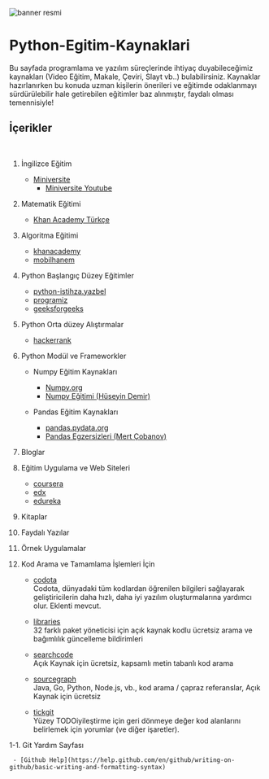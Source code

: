 
![banner resmi](https://miro.medium.com/max/1000/1*rZ35gCues-RXFTscRvX1iQ.png)

# Python-Egitim-Kaynaklari
Bu sayfada programlama ve yazılım süreçlerinde ihtiyaç duyabileceğimiz kaynakları (Video Eğitim, Makale, Çeviri, Slayt vb..) bulabilirsiniz. Kaynaklar hazırlanırken bu konuda uzman kişilerin önerileri ve eğitimde odaklanmayı sürdürülebilir hale getirebilen eğitimler baz alınmıştır, faydalı olması temennisiyle!

## İçerikler
</br>

1. İngilizce Eğitim
     - [Miniversite](http://www.ozkancelen.com/)
       - [Miniversite Youtube](https://www.youtube.com/channel/UCyaeK2QAUXoeL1iYykgFHIg/playlists)
       
2. Matematik Eğitimi
     - [Khan Academy Türkçe](https://www.youtube.com/user/KhanAcademyTurkce/playlists)

3. Algoritma Eğitimi
     - [khanacademy](https://tr.khanacademy.org/computing/computer-science/algorithms)
     - [mobilhanem](https://www.mobilhanem.com/algoritma-egitimleri/)
     
4. Python Başlangıç Düzey Eğitimler
     - [python-istihza.yazbel](https://python-istihza.yazbel.com/)
     - [programiz](https://www.programiz.com/python-programming)
     - [geeksforgeeks](https://www.geeksforgeeks.org/python-programming-language/?ref=leftbar)

5. Python Orta düzey Alıştırmalar
     - [hackerrank](https://www.hackerrank.com/)

6. Python Modül ve Frameworkler

     - Numpy Eğitim Kaynakları
       - [Numpy.org](https://numpy.org/devdocs/user/quickstart.html#an-example)
       - [Numpy Eğitimi (Hüseyin Demir)](https://www.youtube.com/watch?v=cwEKC6-ZMpY&list=PLCj7QTvBtFBn_j3rceiIVGSEIkBDEt9OP&index=2)
       
     - Pandas Eğitim Kaynakları
       - [pandas.pydata.org](https://pandas.pydata.org/docs/)
       - [Pandas Egzersizleri (Mert Çobanov)](https://www.youtube.com/watch?v=8pn4hSZ-5ds&list=PLk54I7lqQSsaV8SxQDj19JVKfE_cM-Skp)

7. Bloglar

8. Eğitim Uygulama ve Web Siteleri
     - [coursera](https://www.coursera.org/)
     - [edx](https://www.edx.org/)
     - [edureka](https://www.edureka.co/blog/)
     
9. Kitaplar

10. Faydalı Yazılar

11. Örnek Uygulamalar

12. Kod Arama ve Tamamlama İşlemleri İçin

     - [codota](https://www.codota.com/)  
     Codota, dünyadaki tüm kodlardan öğrenilen bilgileri sağlayarak geliştiricilerin daha hızlı, daha iyi yazılım oluşturmalarına yardımcı olur. Eklenti mevcut.
     
     - [libraries](https://libraries.io/)  
     32 farklı paket yöneticisi için açık kaynak kodlu ücretsiz arama ve bağımlılık güncelleme bildirimleri
     
     - [searchcode](https://searchcode.com/)  
Açık Kaynak için ücretsiz, kapsamlı metin tabanlı kod arama

     - [sourcegraph](https://about.sourcegraph.com/)  
Java, Go, Python, Node.js, vb., kod arama / çapraz referanslar, Açık Kaynak için ücretsiz

     - [tickgit](https://www.tickgit.com/)  
Yüzey TODOiyileştirme için geri dönmeye değer kod alanlarını belirlemek için yorumlar (ve diğer işaretler).

1-1. Git Yardım Sayfası

     - [Github Help](https://help.github.com/en/github/writing-on-github/basic-writing-and-formatting-syntax)  
     
     
     
